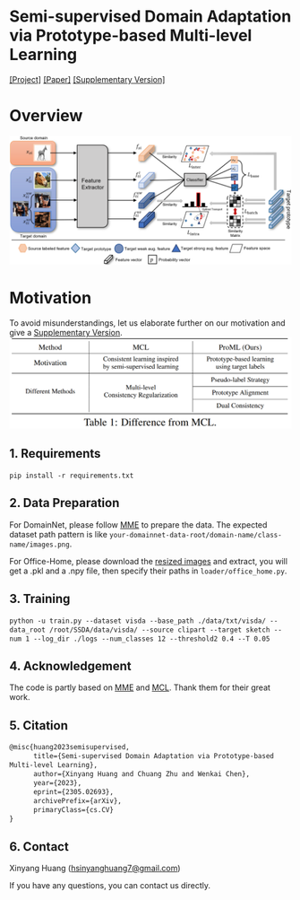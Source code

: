 # Semi-supervised Domain Adaptation via Prototype-based Multi-level Learning
[[Project]](https://bupt-ai-cz.github.io/ProML/) [[Paper]](https://arxiv.org/abs/2305.02693) [[Supplementary Version]](https://github.com/bupt-ai-cz/ProML/blob/main/assets/IJCAI2023Extend.pdf)

# Overview
![](/assets/framework.png)

# Motivation
To avoid misunderstandings, let us elaborate further on our motivation and give a [Supplementary Version](https://github.com/bupt-ai-cz/ProML/blob/main/assets/IJCAI2023Extend.pdf).
![](/assets/motivation.png)


## 1. Requirements
```shell
pip install -r requirements.txt
```

## 2. Data Preparation
For DomainNet, please follow [MME](https://github.com/VisionLearningGroup/SSDA_MME) to prepare the data. The expected dataset path pattern is like `your-domainnet-data-root/domain-name/class-name/images.png`.

For Office-Home, please download the [resized images](https://drive.google.com/file/d/1OkkrggGq35QSZNPuYhmrdmMZXtkqnBqO/view?usp=sharing) and extract, you will get a .pkl and a .npy file, then specify their paths in `loader/office_home.py`.

## 3. Training

```shell
python -u train.py --dataset visda --base_path ./data/txt/visda/ --data_root /root/SSDA/data/visda/ --source clipart --target sketch --num 1 --log_dir ./logs --num_classes 12 --threshold2 0.4 --T 0.05
```

## 4. Acknowledgement

The code is partly based on [MME](https://github.com/VisionLearningGroup/SSDA_MME) and [MCL](https://github.com/chester256/MCL). Thank them for their great work.


## 5. Citation
```shell
@misc{huang2023semisupervised,
      title={Semi-supervised Domain Adaptation via Prototype-based Multi-level Learning}, 
      author={Xinyang Huang and Chuang Zhu and Wenkai Chen},
      year={2023},
      eprint={2305.02693},
      archivePrefix={arXiv},
      primaryClass={cs.CV}
}
```

## 6. Contact

Xinyang Huang ([hsinyanghuang7@gmail.com](hsinyanghuang7@gmail.com))

If you have any questions, you can contact us directly.